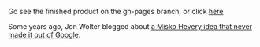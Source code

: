 Go see the finished product on the gh-pages branch, or click [here](http://paul-hammant.github.io/angular-commit-bubbles/index.html)

Some years ago, Jon Wolter blogged about [a Misko Hevery idea that never made it out of Google](http://jawspeak.com/2011/07/16/improving-developers-enthusiasm-for-unit-tests-using-bubble-charts).
